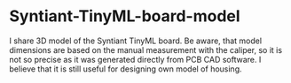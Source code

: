# Syntiant-TinyML-board-model

I share 3D model of the Syntiant TinyML board.
Be aware, that model dimensions are based on the manual measurement with the caliper, so it is not so precise as it was generated directly from PCB CAD software.
I believe that it is still useful for designing own model of housing.
